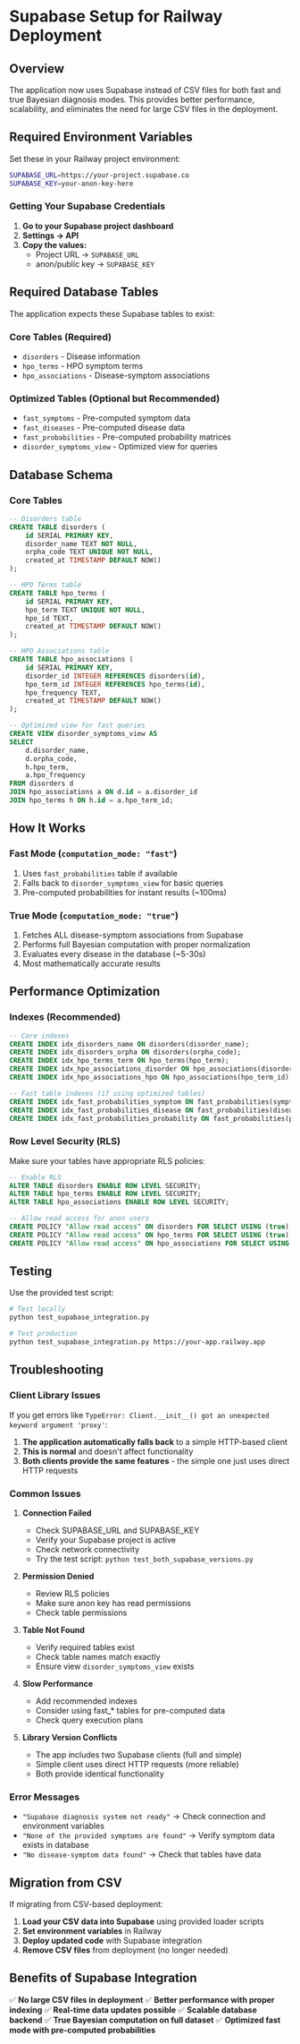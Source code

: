 # Supabase Setup for Railway Deployment

## Overview

The application now uses Supabase instead of CSV files for both fast and true Bayesian diagnosis modes. This provides better performance, scalability, and eliminates the need for large CSV files in the deployment.

## Required Environment Variables

Set these in your Railway project environment:

```bash
SUPABASE_URL=https://your-project.supabase.co
SUPABASE_KEY=your-anon-key-here
```

### Getting Your Supabase Credentials

1. **Go to your Supabase project dashboard**
2. **Settings → API**
3. **Copy the values:**
   - Project URL → `SUPABASE_URL`
   - anon/public key → `SUPABASE_KEY`

## Required Database Tables

The application expects these Supabase tables to exist:

### Core Tables (Required)
- `disorders` - Disease information
- `hpo_terms` - HPO symptom terms  
- `hpo_associations` - Disease-symptom associations

### Optimized Tables (Optional but Recommended)
- `fast_symptoms` - Pre-computed symptom data
- `fast_diseases` - Pre-computed disease data
- `fast_probabilities` - Pre-computed probability matrices
- `disorder_symptoms_view` - Optimized view for queries

## Database Schema

### Core Tables
```sql
-- Disorders table
CREATE TABLE disorders (
    id SERIAL PRIMARY KEY,
    disorder_name TEXT NOT NULL,
    orpha_code TEXT UNIQUE NOT NULL,
    created_at TIMESTAMP DEFAULT NOW()
);

-- HPO Terms table  
CREATE TABLE hpo_terms (
    id SERIAL PRIMARY KEY,
    hpo_term TEXT UNIQUE NOT NULL,
    hpo_id TEXT,
    created_at TIMESTAMP DEFAULT NOW()
);

-- HPO Associations table
CREATE TABLE hpo_associations (
    id SERIAL PRIMARY KEY,
    disorder_id INTEGER REFERENCES disorders(id),
    hpo_term_id INTEGER REFERENCES hpo_terms(id),
    hpo_frequency TEXT,
    created_at TIMESTAMP DEFAULT NOW()
);

-- Optimized view for fast queries
CREATE VIEW disorder_symptoms_view AS
SELECT 
    d.disorder_name,
    d.orpha_code,
    h.hpo_term,
    a.hpo_frequency
FROM disorders d
JOIN hpo_associations a ON d.id = a.disorder_id
JOIN hpo_terms h ON h.id = a.hpo_term_id;
```

## How It Works

### Fast Mode (`computation_mode: "fast"`)
1. Uses `fast_probabilities` table if available
2. Falls back to `disorder_symptoms_view` for basic queries
3. Pre-computed probabilities for instant results (~100ms)

### True Mode (`computation_mode: "true"`)
1. Fetches ALL disease-symptom associations from Supabase
2. Performs full Bayesian computation with proper normalization
3. Evaluates every disease in the database (~5-30s)
4. Most mathematically accurate results

## Performance Optimization

### Indexes (Recommended)
```sql
-- Core indexes
CREATE INDEX idx_disorders_name ON disorders(disorder_name);
CREATE INDEX idx_disorders_orpha ON disorders(orpha_code);
CREATE INDEX idx_hpo_terms_term ON hpo_terms(hpo_term);
CREATE INDEX idx_hpo_associations_disorder ON hpo_associations(disorder_id);
CREATE INDEX idx_hpo_associations_hpo ON hpo_associations(hpo_term_id);

-- Fast table indexes (if using optimized tables)
CREATE INDEX idx_fast_probabilities_symptom ON fast_probabilities(symptom_name);
CREATE INDEX idx_fast_probabilities_disease ON fast_probabilities(disease_name);
CREATE INDEX idx_fast_probabilities_probability ON fast_probabilities(probability DESC);
```

### Row Level Security (RLS)

Make sure your tables have appropriate RLS policies:

```sql
-- Enable RLS
ALTER TABLE disorders ENABLE ROW LEVEL SECURITY;
ALTER TABLE hpo_terms ENABLE ROW LEVEL SECURITY;
ALTER TABLE hpo_associations ENABLE ROW LEVEL SECURITY;

-- Allow read access for anon users
CREATE POLICY "Allow read access" ON disorders FOR SELECT USING (true);
CREATE POLICY "Allow read access" ON hpo_terms FOR SELECT USING (true);  
CREATE POLICY "Allow read access" ON hpo_associations FOR SELECT USING (true);
```

## Testing

Use the provided test script:

```bash
# Test locally
python test_supabase_integration.py

# Test production
python test_supabase_integration.py https://your-app.railway.app
```

## Troubleshooting

### Client Library Issues

If you get errors like `TypeError: Client.__init__() got an unexpected keyword argument 'proxy'`:

1. **The application automatically falls back** to a simple HTTP-based client
2. **This is normal** and doesn't affect functionality
3. **Both clients provide the same features** - the simple one just uses direct HTTP requests

### Common Issues

1. **Connection Failed**
   - Check SUPABASE_URL and SUPABASE_KEY
   - Verify your Supabase project is active
   - Check network connectivity
   - Try the test script: `python test_both_supabase_versions.py`

2. **Permission Denied**
   - Review RLS policies
   - Make sure anon key has read permissions
   - Check table permissions

3. **Table Not Found**
   - Verify required tables exist
   - Check table names match exactly
   - Ensure view `disorder_symptoms_view` exists

4. **Slow Performance**
   - Add recommended indexes
   - Consider using fast_* tables for pre-computed data
   - Check query execution plans

5. **Library Version Conflicts**
   - The app includes two Supabase clients (full and simple)
   - Simple client uses direct HTTP requests (more reliable)
   - Both provide identical functionality

### Error Messages

- `"Supabase diagnosis system not ready"` → Check connection and environment variables
- `"None of the provided symptoms are found"` → Verify symptom data exists in database
- `"No disease-symptom data found"` → Check that tables have data

## Migration from CSV

If migrating from CSV-based deployment:

1. **Load your CSV data into Supabase** using provided loader scripts
2. **Set environment variables** in Railway
3. **Deploy updated code** with Supabase integration
4. **Remove CSV files** from deployment (no longer needed)

## Benefits of Supabase Integration

✅ **No large CSV files in deployment**
✅ **Better performance with proper indexing**
✅ **Real-time data updates possible**
✅ **Scalable database backend**
✅ **True Bayesian computation on full dataset**
✅ **Optimized fast mode with pre-computed probabilities**